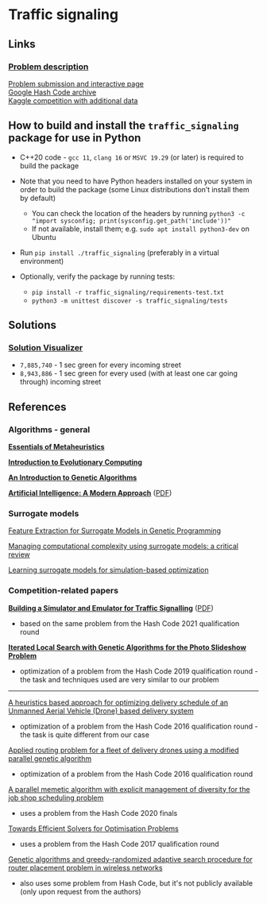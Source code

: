 # Traffic signaling

## Links

### [Problem description](https://storage.googleapis.com/coding-competitions.appspot.com/HC/2021/hashcode_2021_online_qualification_round.pdf)

[Problem submission and interactive page](https://codingcompetitions.withgoogle.com/hashcode/round/00000000004361e2/0000000000c617e4)  
[Google Hash Code archive](https://codingcompetitions.withgoogle.com/hashcode/archive)  
[Kaggle competition with additional data](https://www.kaggle.com/competitions/hashcode-2021-oqr-extension/overview)



## How to build and install the `traffic_signaling` package for use in Python

- C++20 code - `gcc 11`, `clang 16` or `MSVC 19.29` (or later) is required to build the package

- Note that you need to have Python headers installed on your system in order to build the package (some Linux distributions don’t install them by default)

  - You can check the location of the headers by running `python3 -c "import sysconfig; print(sysconfig.get_path('include'))"`
  - If not available, install them; e.g. `sudo apt install python3-dev` on Ubuntu

- Run `pip install ./traffic_signaling` (preferably in a virtual environment)

- Optionally, verify the package by running tests:

  - `pip install -r traffic_signaling/requirements-test.txt`
  - `python3 -m unittest discover -s traffic_signaling/tests`


## Solutions
### [Solution Visualizer](https://yoann-dufresne.github.io/Hashcode_2021_visu/)
- `7,885,740` - 1 sec green for every incoming street
- `8,943,886` - 1 sec green for every used (with at least one car going through) incoming street


## References

### Algorithms - general

[**Essentials of Metaheuristics**](https://cs.gmu.edu/~sean/book/metaheuristics/)

[**Introduction to Evolutionary Computing**](https://link.springer.com/book/10.1007/978-3-662-44874-8)

[**An Introduction to Genetic Algorithms**](https://www.boente.eti.br/fuzzy/ebook-fuzzy-mitchell.pdf)  

[**Artificial Intelligence: A Modern Approach**](https://aima.cs.berkeley.edu/) ([PDF](https://github.com/yanshengjia/ml-road/blob/master/resources/Artificial%20Intelligence%20-%20A%20Modern%20Approach%20(3rd%20Edition).pdf))


### Surrogate models

[Feature Extraction for Surrogate Models in Genetic Programming](https://github.com/martinpilat/gp-surrogate)  

[Managing computational complexity using surrogate models: a critical review](https://link.springer.com/article/10.1007/s00163-020-00336-7)  

[Learning surrogate models for simulation-based optimization](https://aiche.onlinelibrary.wiley.com/doi/10.1002/aic.14418)  


### Competition-related papers

[**Building a Simulator and Emulator for Traffic Signalling**](https://victorzxy.github.io/project/traffic-sim/) ([PDF](https://victorzxy.github.io/project/traffic-sim/TrafficSim-Report.pdf))  
- based on the same problem from the Hash Code 2021 qualification round  

[**Iterated Local Search with Genetic Algorithms for the Photo Slideshow Problem**](https://link.springer.com/chapter/10.1007/978-3-031-26504-4_45)  
- optimization of a problem from the Hash Code 2019 qualification round - the task and techniques used are very similar to our problem  

---

[A heuristics based approach for optimizing delivery schedule of an Unmanned Aerial Vehicle (Drone) based delivery system](https://ieeexplore.ieee.org/abstract/document/8593145)  
- optimization of a problem from the Hash Code 2016 qualification round - the task is quite different from our case

[Applied routing problem for a fleet of delivery drones using
a modified parallel genetic algorithm](https://dspace.spbu.ru/bitstream/11701/36938/1/135-148.pdf)  
- optimization of a problem from the Hash Code 2016 qualification round

[A parallel memetic algorithm with explicit management of diversity for the job shop scheduling problem](https://link.springer.com/article/10.1007/s10489-021-02406-2)  
- uses a problem from the Hash Code 2020 finals

[Towards Efficient Solvers for Optimisation Problems](https://ieeexplore.ieee.org/abstract/document/8752700)  
- uses a problem from the Hash Code 2017 qualification round  

[Genetic algorithms and greedy-randomized adaptive search procedure for router placement problem in wireless networks](https://www.researchgate.net/publication/335374967_Genetic_algorithms_and_greedy-randomized_adaptive_search_procedure_for_router_placement_problem_in_wireless_networks)  
-  also uses some problem from Hash Code, but it's not publicly available (only upon request from the authors)
